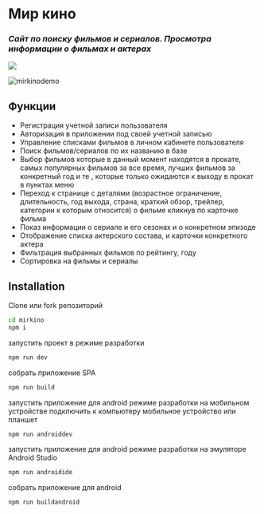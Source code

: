 # Мир кино

### _Сайт по поиску фильмов и сериалов. Просмотра информации о фильмах и актерах_

[![](https://mirkino.devflweb.ru/icons/favicon-32x32.png)](https://mirkino.devflweb.ru "Перейти на сайт")

![mirkinodemo](https://user-images.githubusercontent.com/41166090/206558188-e3156dfe-75b5-4297-84ac-3e75ebbb439d.gif)

## Функции

- Регистрация учетной записи пользователя
- Авторизация в приложении под своей учетной записью
- Управление списками фильмов в личном кабинете пользователя
- Поиск фильмов/сериалов по их названию в базе
- Выбор фильмов которые в данный момент находятся в прокате, самых популярных фильмов за все время, лучших фильмов за конкретный год и те , которые только ожидаются к выходу в прокат в пунктах меню
- Переход к странице с деталями (возрастное ограничение, длительность, год выхода, страна, краткий обзор, трейлер, категории к которым относится) о фильме кликнув по карточке фильма
- Показ информации о сериале и его сезонах и о конкретном эпизоде
- Отображение списка актерского состава, и карточки конкретного актера
- Фильтрация выбранных фильмов по рейтингу, году
- Сортировка на фильмы и сериалы

## Installation

Clone или fork репозиторий

```sh
cd mirkino
npm i
```

запустить проект в режиме разработки

```sh
npm run dev
```

собрать приложение SPA

```sh
npm run build
```

запустить приложение для android режиме разработки на мобильном устройстве
подключить к компьютеру мобильное устройство или планшет

```sh
npm run androiddev
```

запустить приложение для android режиме разработки на эмуляторе Android Studio

```sh
npm run androidide
```

собрать приложение для android

```sh
npm run buildandroid
```
